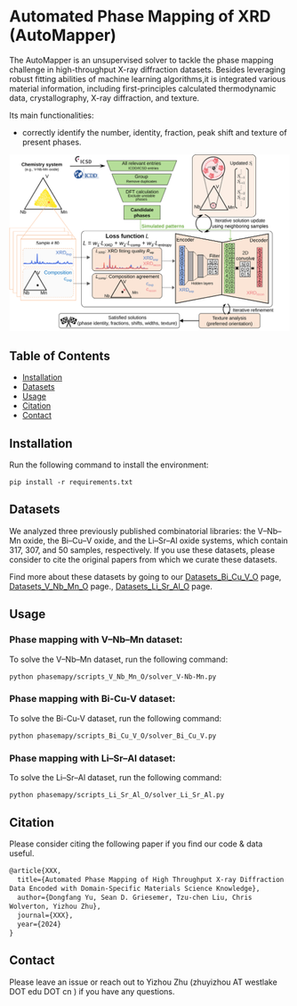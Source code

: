 # Automated Phase Mapping of XRD (AutoMapper)

The AutoMapper is an unsupervised solver to tackle the phase mapping challenge in high-throughput X-ray diffraction datasets. Besides leveraging robust fitting abilities of machine learning algorithms,it is integrated various material information, including first-principles calculated thermodynamic data, crystallography, X-ray diffraction, and texture.

Its main functionalities:

- correctly identify the number, identity, fraction, peak shift and texture of present phases. 


<p align="center">
  <img src="phasemapy/Overview of AutoMapper.svg" /> 
</p>



## Table of Contents

- [Installation](#installation)
- [Datasets](#datasets)
- [Usage](#usage)
- [Citation](#citation)
- [Contact](#contact)

## Installation


Run the following command to install the environment:
```
pip install -r requirements.txt
```


## Datasets

We analyzed three previously published combinatorial libraries: the V–Nb–Mn oxide, the Bi–Cu–V oxide, and the Li–Sr–Al oxide systems, which contain 317, 307, and 50 samples, respectively. If you use these datasets, please consider to cite the original papers from which we curate these datasets.

Find more about these datasets by going to our [Datasets_Bi_Cu_V_O]("phasemapy/scripts_Bi_Cu_V_O/data) page,  [Datasets_V_Nb_Mn_O]("phasemapy/scripts_V_Nb_Mn_O/data) page.,  [Datasets_Li_Sr_Al_O]("phasemapy/scripts_Li_Sr_Al_O/data) page.

## Usage
### Phase mapping with V–Nb–Mn dataset:

To solve the V–Nb–Mn dataset, run the following command:

```
python phasemapy/scripts_V_Nb_Mn_O/solver_V-Nb-Mn.py
```
### Phase mapping with Bi-Cu-V dataset:

To solve the Bi-Cu-V dataset, run the following command:

```
python phasemapy/scripts_Bi_Cu_V_O/solver_Bi_Cu_V.py
```

### Phase mapping with Li–Sr–Al dataset:

To solve the Li–Sr–Al dataset, run the following command:

```
python phasemapy/scripts_Li_Sr_Al_O/solver_Li_Sr_Al.py
```


## Citation

Please consider citing the following paper if you find our code & data useful.

```
@article{XXX,
  title={Automated Phase Mapping of High Throughput X-ray Diffraction Data Encoded with Domain-Specific Materials Science Knowledge},
  author={Dongfang Yu, Sean D. Griesemer, Tzu-chen Liu, Chris Wolverton, Yizhou Zhu},
  journal={XXX},
  year={2024}
}
```

## Contact

Please leave an issue or reach out to Yizhou Zhu (zhuyizhou AT westlake DOT edu DOT cn ) if you have any questions.
